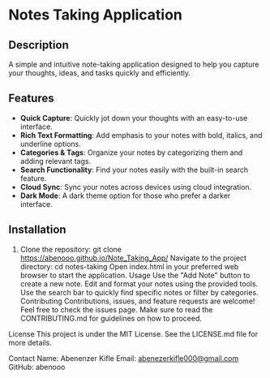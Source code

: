 # Notes Taking Application

## Description

A simple and intuitive note-taking application designed to help you capture your thoughts, ideas, and tasks quickly and efficiently.

## Features

- **Quick Capture**: Quickly jot down your thoughts with an easy-to-use interface.
- **Rich Text Formatting**: Add emphasis to your notes with bold, italics, and underline options.
- **Categories & Tags**: Organize your notes by categorizing them and adding relevant tags.
- **Search Functionality**: Find your notes easily with the built-in search feature.
- **Cloud Sync**: Sync your notes across devices using cloud integration.
- **Dark Mode**: A dark theme option for those who prefer a darker interface.

## Installation


1. Clone the repository:
git clone https://abenooo.github.io/Note_Taking_App/
Navigate to the project directory:
cd notes-taking
Open index.html in your preferred web browser to start the application.
Usage
Use the "Add Note" button to create a new note.
Edit and format your notes using the provided tools.
Use the search bar to quickly find specific notes or filter by categories.
Contributing
Contributions, issues, and feature requests are welcome! Feel free to check the issues page. Make sure to read the CONTRIBUTING.md for guidelines on how to proceed.

License
This project is under the MIT License. See the LICENSE.md file for more details.

Contact
Name: Abenenzer Kifle
Email: abenezerkifle000@gmail.com
GitHub: abenooo
